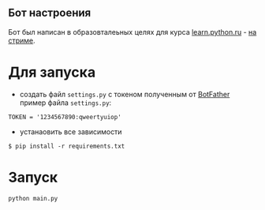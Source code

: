 Бот настроения 
--------------

Бот был написан в образовталеьных целях для курса [learn.python.ru](learn.python.ru) - [на стриме](https://www.youtube.com/watch?v=Fcn5OFCpsqc).

Для запуска 
===========

 - создать файл `settings.py` с токеном полученным от [BotFather](https://t.me/BotFather)
 пример файла `settings.py`:
 ```
 TOKEN = '1234567890:qweertyuiop'
 ```
 - устанаовить все зависимости
 ```
$ pip install -r requirements.txt
 ```

Запуск
======

```
python main.py
```
